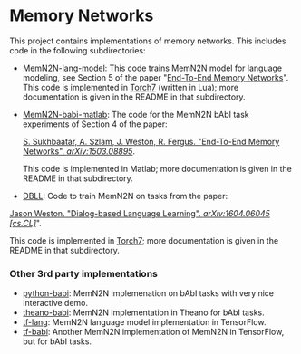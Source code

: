 # Memory Networks

This project contains implementations of memory networks.
This includes code in the following subdirectories:


* [MemN2N-lang-model](MemN2N-lang-model): This code trains MemN2N model for language modeling, see Section 5 of the paper "[End-To-End Memory Networks](http://arxiv.org/abs/1503.08895)". This code is implemented in [Torch7](http://torch.ch/) (written in Lua); more documentation is given in the README in that subdirectory.
 

* [MemN2N-babi-matlab](MemN2N-babi-matlab): The code for the MemN2N bAbI task experiments of Section 4 of the paper:

     [S. Sukhbaatar, A. Szlam, J. Weston, R. Fergus. "End-To-End Memory Networks". *arXiv:1503.08895*](http://arxiv.org/abs/1503.08895).
 
  This code is implemented in Matlab; more documentation is given in the README in that subdirectory.

* [DBLL](DBLL): Code to train MemN2N on tasks from the paper:

[Jason Weston. "Dialog-based Language Learning". *arXiv:1604.06045 [cs.CL]*](https://arxiv.org/abs/1604.06045)".

This code is implemented in [Torch7](http://torch.ch); more documentation is given in the README in that subdirectory.

### Other 3rd party implementations
* [python-babi](https://github.com/vinhkhuc/MemN2N-babi-python): MemN2N implemenation on bAbI tasks with very nice interactive demo.
* [theano-babi](https://github.com/npow/MemN2N): MemN2N implementation in Theano for bAbI tasks.
* [tf-lang](https://github.com/carpedm20/MemN2N-tensorflow): MemN2N language model implementation in TensorFlow.
* [tf-babi](https://github.com/domluna/memn2n): Another MemN2N implementation of MemN2N in TensorFlow, but for bAbI tasks.
